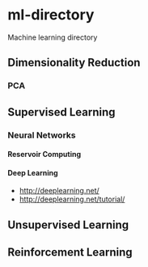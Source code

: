 # ml-directory
Machine learning directory

## Dimensionality Reduction

### PCA

## Supervised Learning

### Neural Networks

#### Reservoir Computing

#### Deep Learning

- http://deeplearning.net/
- http://deeplearning.net/tutorial/

## Unsupervised Learning

## Reinforcement Learning
